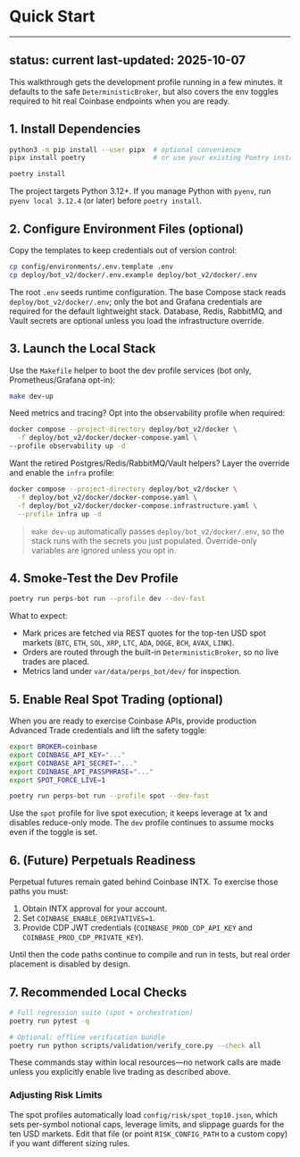 # Quick Start

---
status: current
last-updated: 2025-10-07
---

This walkthrough gets the development profile running in a few minutes. It
defaults to the safe `DeterministicBroker`, but also covers the env toggles required to
hit real Coinbase endpoints when you are ready.

## 1. Install Dependencies

```bash
python3 -m pip install --user pipx  # optional convenience
pipx install poetry                 # or use your existing Poetry install

poetry install
```

The project targets Python 3.12+. If you manage Python with `pyenv`, run
`pyenv local 3.12.4` (or later) before `poetry install`.

## 2. Configure Environment Files (optional)

Copy the templates to keep credentials out of version control:

```bash
cp config/environments/.env.template .env
cp deploy/bot_v2/docker/.env.example deploy/bot_v2/docker/.env
```

The root `.env` seeds runtime configuration. The base Compose stack reads
`deploy/bot_v2/docker/.env`; only the bot and Grafana credentials are required for the default
lightweight stack. Database, Redis, RabbitMQ, and Vault secrets are optional unless you load the
infrastructure override.

## 3. Launch the Local Stack

Use the `Makefile` helper to boot the dev profile services (bot only, Prometheus/Grafana opt-in):

```bash
make dev-up
```

Need metrics and tracing? Opt into the observability profile when required:

```bash
docker compose --project-directory deploy/bot_v2/docker \
  -f deploy/bot_v2/docker/docker-compose.yaml \
--profile observability up -d
```

Want the retired Postgres/Redis/RabbitMQ/Vault helpers? Layer the override and enable the
`infra` profile:

```bash
docker compose --project-directory deploy/bot_v2/docker \
  -f deploy/bot_v2/docker/docker-compose.yaml \
  -f deploy/bot_v2/docker/docker-compose.infrastructure.yaml \
  --profile infra up -d
```

> `make dev-up` automatically passes `deploy/bot_v2/docker/.env`, so the stack
> runs with the secrets you just populated. Override-only variables are ignored unless you opt in.

## 4. Smoke-Test the Dev Profile

```bash
poetry run perps-bot run --profile dev --dev-fast
```

What to expect:

- Mark prices are fetched via REST quotes for the top-ten USD spot markets (`BTC`, `ETH`, `SOL`, `XRP`, `LTC`, `ADA`, `DOGE`, `BCH`, `AVAX`, `LINK`).
- Orders are routed through the built-in `DeterministicBroker`, so no live trades are
  placed.
- Metrics land under `var/data/perps_bot/dev/` for inspection.

## 5. Enable Real Spot Trading (optional)

When you are ready to exercise Coinbase APIs, provide production Advanced Trade
credentials and lift the safety toggle:

```bash
export BROKER=coinbase
export COINBASE_API_KEY="..."
export COINBASE_API_SECRET="..."
export COINBASE_API_PASSPHRASE="..."
export SPOT_FORCE_LIVE=1

poetry run perps-bot run --profile spot --dev-fast
```

Use the `spot` profile for live spot execution; it keeps leverage at 1x and
disables reduce-only mode. The `dev` profile continues to assume mocks even if
the toggle is set.

## 6. (Future) Perpetuals Readiness

Perpetual futures remain gated behind Coinbase INTX. To exercise those paths you
must:

1. Obtain INTX approval for your account.
2. Set `COINBASE_ENABLE_DERIVATIVES=1`.
3. Provide CDP JWT credentials (`COINBASE_PROD_CDP_API_KEY` and
   `COINBASE_PROD_CDP_PRIVATE_KEY`).

Until then the code paths continue to compile and run in tests, but real order
placement is disabled by design.

## 7. Recommended Local Checks

```bash
# Full regression suite (spot + orchestration)
poetry run pytest -q

# Optional: offline verification bundle
poetry run python scripts/validation/verify_core.py --check all
```

These commands stay within local resources—no network calls are made unless you
explicitly enable live trading as described above.

### Adjusting Risk Limits

The spot profiles automatically load `config/risk/spot_top10.json`, which sets
per-symbol notional caps, leverage limits, and slippage guards for the ten USD
markets. Edit that file (or point `RISK_CONFIG_PATH` to a custom copy) if you
want different sizing rules.

